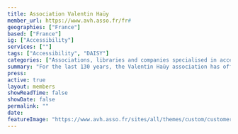 ```yaml
---
title: Association Valentin Haüy
member_url: https://www.avh.asso.fr/fr#
geographies: ["France"]
based: ["France"]
ig: ["Accessibility"] 
services: [""] 
tags: ["Accessibility", "DAISY"]
categories: ["Associations, libraries and companies specialised in accessibility services"]
summary: "For the last 130 years, the Valentin Haüy association has offered multiple services to people with reading disabilities including braille printing, a media library, an Accessibility Unit..."
press:
active: true
layout: members
showReadTime: false
showDate: false
permalink: ""
date: 
featureImage: "https://www.avh.asso.fr/sites/all/themes/custom/customer/images/logo-home.webp"
---
```


